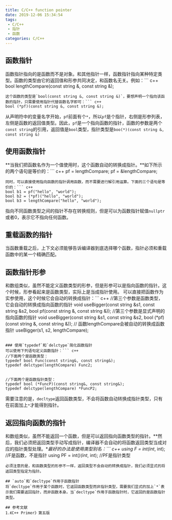 ```yaml
---
title: C/C++ function pointer
date: 2019-12-06 15:34:54
tags:
 - C/C++
 - 指针
 - 函数
categories: C/C++
---
```


## 函数指针
函数指针指向的是函数而不是对象。和其他指针一样，函数指针指向某种特定类型。函数的类型由它的返回值和形参共同决定，和函数名无关。例如：``` c++
bool lengthCompare(const string &, const string &);
```
这个函数的类型是`bool(const string &, const string &)`，要想声明一个指向该函数的指针，只需要使用指针代替函数名字即可：``` c++
bool (*pf)(const string &, const string &);
```
从声明符中的变量名字开始，`pf`前面有个`*`，所以`pf`是个指针，右侧是形参列表，左侧是函数的返回值类型。因此，`pf`是一个指向函数的指针，函数的参数是两个`const string`的引用，返回值是`bool`类型，指针类型是`boo(*)(const string &, const string &)`

## 使用函数指针
**当我们把函数名作为一个值使用时，这个函数自动的转换成指针。**如下所示的两个语句是等价的：``` c++
pf = lengthCompare;
pf = &lengthCompare;
```
同时，可以直接使用指向函数的指针调用函数，而不需要进行解引用运算。下面的三个语句是等价的：``` c++
bool b1 = pf("hello", "world");
bool b2 = (*pf)("hello", "world");
bool b3 = lengthCompare("hello", "world");
```

指向不同函数类型之间的指针不存在转换规则，但是可以为函数指针赋值`nullptr`或者0，表示它不指向任何函数。

## 重载函数的指针
当函数重载之后，上下文必须能够告诉编译器到底选择哪个函数，指针必须和重载函数中的某一个精确匹配。

## 函数指针形参
和数组类似，虽然不能定义函数类型的形参，但是形参可以是指向函数的指针。这个时候，形参看起来是函数类型，实际上是当成指针使用。
可以直接把函数作为实参使用，这个时候它会自动的转换成指针：``` c++
//第三个参数是函数类型，它会自动的转换成指向函数的指针
void useBigger(const string &s1, const string &s2, bool pf(const string &, const string &));
//第三个参数是显式声明的指向函数的指针
void useBigger(const string &s1, const string &s2, bool (*pf)(const string &, const string &));
// 函数lengthCompare会被自动的转换成函数指针
useBigger(s1, s2, lengthCompare);
```

### 使用`typedef`和`delctype`简化函数指针
可以使用下列语句定义函数指针：``` c++
//下面两个是函数类型：
typedef bool Func(const string&, const string&);
typedef delctype(lengthCompare) Func2; 


//下面两个是函数指针类型：
typedef bool (*FuncP)(const string&, const string&);
typedef delctype(lengthCompare) *FuncP2; 
```

需要注意的是，`decltype`返回函数类型，不会将函数自动转换成指针类型，只有在前面加上`*`才能得到指针。


## 返回指向函数的指针
和数组类似，虽然不能返回一个函数，但是可以返回指向函数类型的指针。**然后，我们必须把返回类型手动写成指针，编译器不会自动的将函数返回类型当成对应的指针类型处理。**最好的办法是使用类型别名：``` c++
using F = int(int*, int);   //F是函数，不是指针
using PF = int(*)(int*, int);   //PF是指针类型
```
必须注意的是，和函数类型的形参不一样，返回类型不会自动的转换成指针，我们必须显式的将返回类型指定为指针。

## `auto`和`decltype`作用于函数指针
将`decltype`作用于某个函数时，它返回函数类型而非指针类型，需要我们显式的加上`*`表示我们需要返回指针，而非函数本身。当`decltype`作用于函数指针时，它返回的是函数指针类型。

## 参考文献
1.《C++ Primer》第五版

